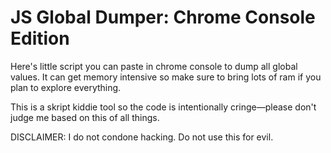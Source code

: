 # JS Global Dumper: Chrome Console Edition
Here's little script you can paste in chrome console to dump all global values.  It can get memory intensive so make sure to bring lots of ram if you plan to explore everything.

This is a skript kiddie tool so the code is intentionally cringe—please don't judge me based on this of all things.

DISCLAIMER: I do not condone hacking.  Do not use this for evil.

